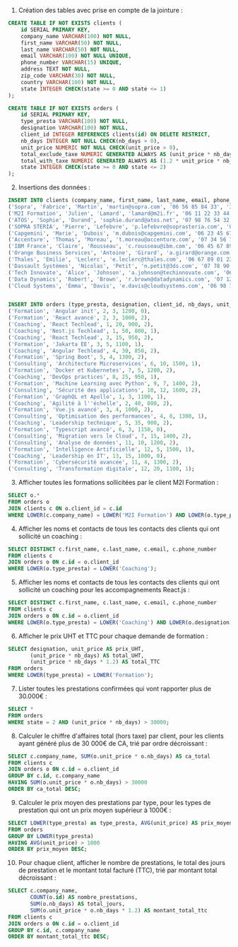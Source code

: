 1. Création des tables avec prise en compte de la jointure :

```sql
CREATE TABLE IF NOT EXISTS clients (
    id SERIAL PRIMARY KEY,
    company_name VARCHAR(100) NOT NULL,
    first_name VARCHAR(50) NOT NULL,
    last_name VARCHAR(50) NOT NULL,
    email VARCHAR(100) NOT NULL UNIQUE,
    phone_number VARCHAR(15) UNIQUE,
    address TEXT NOT NULL,
    zip_code VARCHAR(30) NOT NULL,
    country VARCHAR(100) NOT NULL,
    state INTEGER CHECK(state >= 0 AND state <= 1)
);

CREATE TABLE IF NOT EXISTS orders (
    id SERIAL PRIMARY KEY,
    type_presta VARCHAR(100) NOT NULL,
    designation VARCHAR(100) NOT NULL,
    client_id INTEGER REFERENCES clients(id) ON DELETE RESTRICT,
    nb_days INTEGER NOT NULL CHECK(nb_days > 0),
    unit_price NUMERIC NOT NULL CHECK(unit_price > 0),
    total_exclude_taxe NUMERIC GENERATED ALWAYS AS (unit_price * nb_days) STORED,
    total_with_taxe NUMERIC GENERATED ALWAYS AS (1.2 * unit_price * nb_days) STORED,
    state INTEGER CHECK(state >= 0 AND state <= 2)
);
```

2. Insertions des données :

```sql
INSERT INTO clients (company_name, first_name, last_name, email, phone_number, address, zip_code, country, state) VALUES
('Sopra', 'Fabrice', 'Martin', 'martin@sopra.com', '06 56 85 84 33', '3 Rue de l''Informatique', '44000', 'France', 1),
('M2I Formation', 'Julien', 'Lamard', 'lamard@m2i.fr', '06 11 22 33 44', '27 Avenue des Formations', '75001', 'France', 0),
('ATOS', 'Sophie', 'Durand', 'sophie.durand@atos.net', '07 98 76 54 32', '18 Boulevard du Numérique', '92400', 'France', 1),
('SOPRA STERIA', 'Pierre', 'Lefebvre', 'p.lefebvre@soprasteria.com', '06 12 34 56 78', '7 Place de la Tech', '31000', 'France', 1),
('Capgemini', 'Marie', 'Dubois', 'm.dubois@capgemini.com', '06 23 45 67 89', '5 Rue de l''Innovation', '69002', 'France', 1),
('Accenture', 'Thomas', 'Moreau', 't.moreau@accenture.com', '07 34 56 78 90', '10 Avenue du Conseil', '92300', 'France', 1),
('IBM France', 'Claire', 'Rousseau', 'c.rousseau@ibm.com', '06 45 67 89 01', '22 Rue du Big Data', '92270', 'France', 1),
('Orange Business Services', 'Antoine', 'Girard', 'a.girard@orange.com', '07 56 78 90 12', '1 Place des Télécoms', '92130', 'France', 1),
('Thales', 'Emilie', 'Leclerc', 'e.leclerc@thales.com', '06 67 89 01 23', '45 Avenue de la Défense', '92000', 'France', 1),
('Dassault Systèmes', 'Nicolas', 'Petit', 'n.petit@3ds.com', '07 78 90 12 34', '10 Rue de la 3D', '78140', 'France', 1),
('Tech Innovate', 'Alice', 'Johnson', 'a.johnson@techinnovate.com', '06 87 65 43 21', '15 Rue de l''Innovation', '69003', 'France', 1),
('Data Dynamics', 'Robert', 'Brown', 'r.brown@datadynamics.com', '07 12 34 56 78', '8 Avenue des Données', '75016', 'France', 1),
('Cloud Systems', 'Emma', 'Davis', 'e.davis@cloudsystems.com', '06 98 76 54 32', '3 Boulevard du Cloud', '92500', 'France', 0);


INSERT INTO orders (type_presta, designation, client_id, nb_days, unit_price, state) VALUES
('Formation', 'Angular init', 2, 3, 1200, 0),
('Formation', 'React avancé', 2, 3, 1000, 2),
('Coaching', 'React Techlead', 1, 20, 900, 2),
('Coaching', 'Nest.js Techlead', 1, 50, 800, 1),
('Coaching', 'React Techlead', 3, 15, 950, 2),
('Formation', 'Jakarta EE', 3, 5, 1100, 1),
('Coaching', 'Angular Techlead', 4, 30, 850, 2),
('Formation', 'Spring Boot', 5, 4, 1300, 2),
('Consulting', 'Architecture Microservices', 6, 10, 1500, 1),
('Formation', 'Docker et Kubernetes', 7, 5, 1200, 2),
('Coaching', 'DevOps practices', 8, 25, 950, 1),
('Formation', 'Machine Learning avec Python', 9, 7, 1400, 2),
('Consulting', 'Sécurité des applications', 10, 12, 1600, 2),
('Formation', 'GraphQL et Apollo', 1, 3, 1100, 1),
('Coaching', 'Agilité à l''échelle', 2, 40, 800, 2),
('Formation', 'Vue.js avancé', 3, 4, 1000, 2),
('Consulting', 'Optimisation des performances', 4, 8, 1300, 1),
('Coaching', 'Leadership technique', 5, 35, 900, 2),
('Formation', 'Typescript avancé', 6, 3, 1150, 0),
('Consulting', 'Migration vers le Cloud', 7, 15, 1400, 2),
('Consulting', 'Analyse de données', 11, 10, 1200, 2),
('Formation', 'Intelligence Artificielle', 12, 5, 1500, 1),
('Coaching', 'Leadership en IT', 13, 15, 1000, 0),
('Formation', 'Cybersécurité avancée', 11, 4, 1300, 2),
('Consulting', 'Transformation digitale', 12, 20, 1100, 1);
```

3. Afficher toutes les formations sollicitées par le client M2I Formation :

```sql
SELECT o.*
FROM orders o
JOIN clients c ON o.client_id = c.id
WHERE LOWER(c.company_name) = LOWER('M2I Formation') AND LOWER(o.type_presta) = LOWER('Formation');
```

4. Afficher les noms et contacts de tous les contacts des clients qui ont sollicité un coaching :

```sql
SELECT DISTINCT c.first_name, c.last_name, c.email, c.phone_number
FROM clients c
JOIN orders o ON c.id = o.client_id
WHERE LOWER(o.type_presta) = LOWER('Coaching');
```

5. Afficher les noms et contacts de tous les contacts des clients qui ont sollicité un coaching pour les accompagnements React.js :

```sql
SELECT DISTINCT c.first_name, c.last_name, c.email, c.phone_number
FROM clients c
JOIN orders o ON c.id = o.client_id
WHERE LOWER(o.type_presta) = LOWER('Coaching') AND LOWER(o.designation) LIKE LOWER('%React%');
```

6. Afficher le prix UHT et TTC pour chaque demande de formation :

```sql
SELECT designation, unit_price AS prix_UHT,
       (unit_price * nb_days) AS total_UHT,
       (unit_price * nb_days * 1.2) AS total_TTC
FROM orders
WHERE LOWER(type_presta) = LOWER('Formation');
```

7. Lister toutes les prestations confirmées qui vont rapporter plus de 30.000€ :

```sql
SELECT *
FROM orders
WHERE state = 2 AND (unit_price * nb_days) > 30000;
```

8. Calculer le chiffre d'affaires total (hors taxe) par client, pour les clients ayant généré plus de 30 000€ de CA, trié par ordre décroissant :

```sql
SELECT c.company_name, SUM(o.unit_price * o.nb_days) AS ca_total
FROM clients c
JOIN orders o ON c.id = o.client_id
GROUP BY c.id, c.company_name
HAVING SUM(o.unit_price * o.nb_days) > 30000
ORDER BY ca_total DESC;
```

9. Calculer le prix moyen des prestations par type, pour les types de prestation qui ont un prix moyen supérieur à 1000€ :

```sql
SELECT LOWER(type_presta) as type_presta, AVG(unit_price) AS prix_moyen
FROM orders
GROUP BY LOWER(type_presta)
HAVING AVG(unit_price) > 1000
ORDER BY prix_moyen DESC;
```

10. Pour chaque client, afficher le nombre de prestations, le total des jours de prestation et le montant total facturé (TTC), trié par montant total décroissant :

```sql
SELECT c.company_name,
       COUNT(o.id) AS nombre_prestations,
       SUM(o.nb_days) AS total_jours,
       SUM(o.unit_price * o.nb_days * 1.2) AS montant_total_ttc
FROM clients c
JOIN orders o ON c.id = o.client_id
GROUP BY c.id, c.company_name
ORDER BY montant_total_ttc DESC;
```
